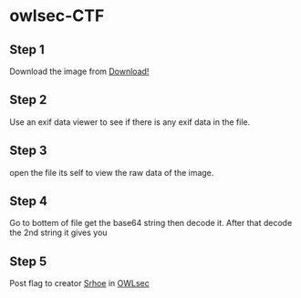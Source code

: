 # owlsec-CTF

## Step 1

Download the image from [Download!](https://wormhole.app/kPpMl#txXBP_d4Z2aUo15DnVM-hg)

## Step 2
Use an exif data viewer to see if there is any exif data in the file.

## Step 3
open the file its self to view the raw data of the image.

## Step 4
Go to bottem of file get the base64 string then decode it. After that decode the 2nd string it gives you

## Step 5
Post flag to creator [Srhoe](https://discord.com/channels/@me/1078911024037625907) in [OWLsec](https://discord.gg/owlsec)
